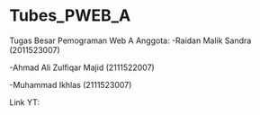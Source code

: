 # Tubes_PWEB_A
Tugas Besar Pemograman Web A
Anggota: 
-Raidan Malik Sandra (2011523007)

-Ahmad Ali Zulfiqar Majid (2111522007)

-Muhammad Ikhlas (2111523007)

Link YT:
